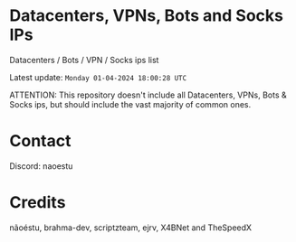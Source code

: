 # Datacenters, VPNs, Bots and Socks IPs
 
Datacenters / Bots / VPN / Socks ips list

Latest update: `Monday 01-04-2024 18:00:28 UTC` 

ATTENTION: This repository doesn't include all Datacenters, VPNs, Bots & Socks ips, 
but should include the vast majority of common ones.

# Contact
Discord: naoestu

# Credits
nãoéstu, brahma-dev, scriptzteam, ejrv, X4BNet and TheSpeedX
